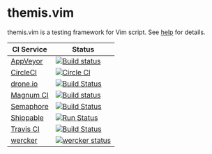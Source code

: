 # themis.vim

themis.vim is a testing framework for Vim script.
See [help](doc/themis.txt) for details.

CI Service                                    | Status
----------                                    | ------
[AppVeyor](https://ci.appveyor.com/)          | [![Build status](https://ci.appveyor.com/api/projects/status/hr4us4ogbir0177i/branch/master?svg=true)](https://ci.appveyor.com/project/thinca/vim-themis/branch/master)
[CircleCI](https://circleci.com/)             | [![Circle CI](https://circleci.com/gh/thinca/vim-themis/tree/master.svg?style=svg)](https://circleci.com/gh/thinca/vim-themis/tree/master)
[drone.io](https://drone.io/)                 | [![Build Status](https://drone.io/github.com/thinca/vim-themis/status.png)](https://drone.io/github.com/thinca/vim-themis/latest)
[Magnum CI](https://magnum-ci.com/)           | [![Build status](https://magnum-ci.com/status/1835289a0cc29245f1afed0737ef9983.png?branch=master)](https://magnum-ci.com/public/23f7580fed6c1630e570/builds)
[Semaphore](https://semaphoreci.com/)         | [![Build Status](https://semaphoreci.com/api/v1/projects/49e31cae-d92f-4d50-a0ed-632a94ba9ca1/319490/badge.svg)](https://semaphoreci.com/thinca/vim-themis)
[Shippable](https://app.shippable.com/)       | [![Run Status](https://api.shippable.com/projects/54a186acd46935d5fbc11cfb/badge?branch=master)](https://app.shippable.com/projects/54a186acd46935d5fbc11cfb)
[Travis CI](https://travis-ci.org/)           | [![Build Status](https://travis-ci.org/thinca/vim-themis.svg?branch=master)](https://travis-ci.org/thinca/vim-themis)
[wercker](https://app.wercker.com/)           | [![wercker status](https://app.wercker.com/status/4c5cb9f41d67922a9bcb858a74ed5409/m/master "wercker status")](https://app.wercker.com/project/bykey/4c5cb9f41d67922a9bcb858a74ed5409)

